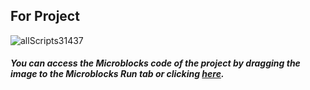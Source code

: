 ## For Project

![allScripts31437](https://user-images.githubusercontent.com/112697142/214568764-214bcce9-7f60-43cc-85a8-773eaf539a57.png)


##### You can access the Microblocks code of the project by dragging the image to the Microblocks Run tab or clicking [here](https://microblocks.fun/run/microblocks.html#scripts=GP%20Scripts%0Adepends%20%27OLED%20Graphics%27%0A%0Ascript%20680%20178%20%7B%0AwhenStarted%0AOLEDInit_I2C%20%27OLED_0.96in%27%20%273C%27%200%20false%0Afor%20i%20%28%27%5Bdata%3Arange%5D%27%2010%202%202%29%20%7B%0A%20%20OLEDclear%0A%20%20OLEDwrite%20i%2064%2032%20false%0A%20%20waitMillis%20500%0A%7D%0A%7D%0A%0A "here").
